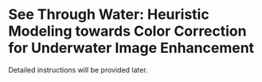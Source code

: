 # See Through Water: Heuristic Modeling towards Color Correction for Underwater Image Enhancement

Detailed instructions will be provided later.
